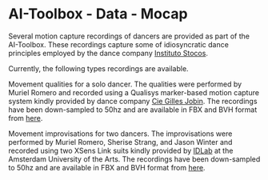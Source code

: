 # AI-Toolbox - Data - Mocap

Several motion capture recordings of dancers are provided as part of the AI-Toolbox. These recordings capture some of idiosyncratic dance principles employed by the dance company [Instituto Stocos](https://www.stocos.com/). 

Currently, the following types recordings are available. 

Movement qualities for a solo dancer. The qualities were performed by Muriel Romero and recorded using a Qualisys marker-based motion capture system kindly provided by dance company [Cie Gilles Jobin](https://www.gillesjobin.com/). The recordings have been down-sampled to 50hz and are available in FBX and BVH format from [here](https://zhdkch-my.sharepoint.com/:f:/r/personal/dbisig_zhdk_ch/Documents/Projects/Premiere/Data/Mocap/Stocos/Solos/MovementQualities_Qualisys?csf=1&web=1&e=vkCrHv). 

Movement improvisations for two dancers. The improvisations were performed by Muriel Romero, Sherise Strang, and Jason Winter and recorded using two XSens Link suits kindly provided by [IDLab](https://www.atd.ahk.nl/en/idlab/) at the Amsterdam University of the Arts. The recordings have been down-sampled to 50hz and are available in FBX and BVH format from [here](https://zhdkch-my.sharepoint.com/:f:/r/personal/dbisig_zhdk_ch/Documents/Projects/Premiere/Data/Mocap/Stocos/Duets/Amsterdam_2024_XSens?csf=1&web=1&e=2X3t6Y). 